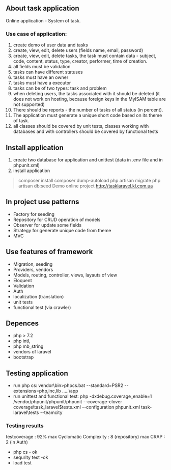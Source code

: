 

## About task application
Online application - System of task.

### Use case of application:
1. create demo of user data and tasks
2. create, view, edit, delete users (fields name, email, password)
3. create, view, edit, delete tasks,
the task must contain data - subject, code, content, status, type, creator, performer, time of creation.
4. all fields must be validation
5. tasks can have different statuses
6. tasks must have an owner
7. tasks must have a executor
8. tasks can be of two types: task and problem
9. when deleting users, the tasks associated with it should be deleted (it does not work on hosting, because foreign keys in the MyISAM table are not supported)
10. There should be reports - the number of tasks of all status (in percent).
11. The application must generate a unique short code based on its theme of task.
12. all classes should be covered by unit tests,
classes working with databases and with controllers should be covered by functional tests

## Install application

1. create two database for application and unittest (data in .env file and in phpunit.xml)
2. install application
> composer install
> composer dump-autoload
> php artisan migrate
> php artisan db:seed
Demo online project http://tasklaravel.kl.com.ua

## In project use patterns
- Factory for seeding
- Repository for CRUD operation of models
- Observer for update some fields
- Strategy for generate unique code from theme
- MVC

## Use features of framework
- Migration, seeding
- Providers, vendors
- Models, routing, controller, views, layauts of view
- Eloquent
- Validation
- Auth
- localization (translation)
- unit tests
- functional test (via crawler)

## Depences
 - php > 7.2
 - php intl, 
 - php mb_string
 - vendors of laravel
 - bootstrap
 
## Testing application
- run php cs:
   vendor\bin>phpcs.bat   --standard=PSR2 --extensions=php,inc,lib .\..\..\app
- run unittest and functional test:
  php -dxdebug.coverage_enable=1 /vendor/phpunit/phpunit/phpunit --coverage-clover coverage\task_laravel$tests.xml --configuration phpunit.xml task-laravel\tests --teamcity
  
 ### Testing results 
testcoverage : 92%
max Cyclomatic Complexity : 8 (repository)
max CRAP : 2 (in Auth)
- php cs - ok
- sequrity test -ok
- load test
